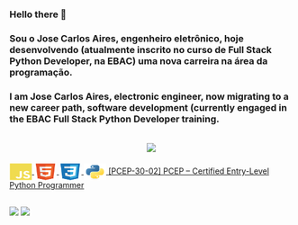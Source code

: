 ### Hello there 👋

### Sou o Jose Carlos Aires, engenheiro eletrônico, hoje desenvolvendo (atualmente inscrito no curso de Full Stack Python Developer, na EBAC) uma nova carreira na área da programação.

### I am Jose Carlos Aires, electronic engineer, now migrating to a new career path, software development (currently engaged in the EBAC Full Stack Python Developer training.
<div align="center">
  <br>
  <a href="https://github.com/JC-Aires">
  
  <img height="180em" src="https://github-readme-stats.vercel.app/api/top-langs/?username=jc-aires&layout=compact&langs_count=7&theme=dracula"/>
</div>
<div style="display: inline_block"><br>
  <img align="center" alt="Aires-Js" height="30" width="40" src="https://raw.githubusercontent.com/devicons/devicon/master/icons/javascript/javascript-plain.svg">
  <img align="center" alt="Aires-HTML" height="30" width="40" src="https://raw.githubusercontent.com/devicons/devicon/master/icons/html5/html5-original.svg">
  <img align="center" alt="Aires-CSS" height="30" width="40" src="https://raw.githubusercontent.com/devicons/devicon/master/icons/css3/css3-original.svg">
  <img align="center" alt="Aires-Python" height="30" width="40" src="https://raw.githubusercontent.com/devicons/devicon/master/icons/python/python-original.svg">
  <a href="https://www.credly.com/badges/45a2e2f7-2eba-42ac-a682-f8946c765637/public_url" target="_blank">[PCEP-30-02] PCEP – Certified Entry-Level Python Programmer</a>
</div>
  
  ##
 
<div>  
  <a href = "mailto:jcaires63@gmail.com"><img src="https://img.shields.io/badge/-Gmail-%23333?style=for-the-badge&logo=gmail&logoColor=white" target="_blank"></a>
  <a href="https://www.linkedin.com/in/joseaires" target="_blank"><img src="https://img.shields.io/badge/-LinkedIn-%230077B5?style=for-the-badge&logo=linkedin&logoColor=white" target="_blank"></a>
